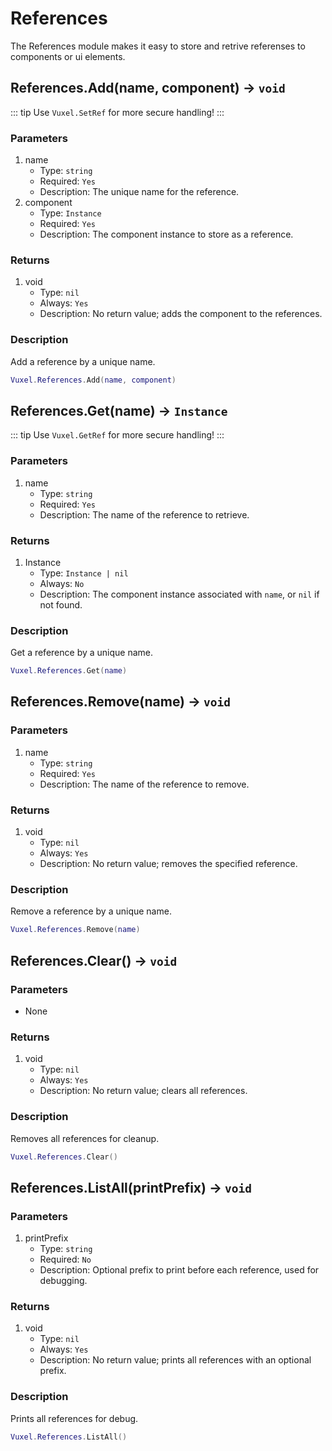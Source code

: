 # References

The References module makes it easy to store and retrive referenses to components or ui elements.

## References.Add(name, component) -> `void`

::: tip
Use `Vuxel.SetRef` for more secure handling!
:::

### Parameters
1. name
    - Type: `string`
    - Required: `Yes`
    - Description: The unique name for the reference.
2. component
    - Type: `Instance`
    - Required: `Yes`
    - Description: The component instance to store as a reference.

### Returns
1. void
    - Type: `nil`
    - Always: `Yes`
    - Description: No return value; adds the component to the references.

### Description

Add a reference by a unique name.

```lua
Vuxel.References.Add(name, component)
```

## References.Get(name) -> `Instance`

::: tip
Use `Vuxel.GetRef` for more secure handling!
:::

### Parameters
1. name
    - Type: `string`
    - Required: `Yes`
    - Description: The name of the reference to retrieve.

### Returns
1. Instance
    - Type: `Instance | nil`
    - Always: `No`
    - Description: The component instance associated with `name`, or `nil` if not found.

### Description

Get a reference by a unique name.

```lua
Vuxel.References.Get(name)
```

## References.Remove(name) -> `void`

### Parameters
1. name
    - Type: `string`
    - Required: `Yes`
    - Description: The name of the reference to remove.

### Returns
1. void
    - Type: `nil`
    - Always: `Yes`
    - Description: No return value; removes the specified reference.

### Description

Remove a reference by a unique name.

```lua
Vuxel.References.Remove(name)
```

## References.Clear() -> `void`

### Parameters
- None

### Returns
1. void
    - Type: `nil`
    - Always: `Yes`
    - Description: No return value; clears all references.

### Description

Removes all references for cleanup.

```lua
Vuxel.References.Clear()
```

## References.ListAll(printPrefix) -> `void`

### Parameters
1. printPrefix
    - Type: `string`
    - Required: `No`
    - Description: Optional prefix to print before each reference, used for debugging.

### Returns
1. void
    - Type: `nil`
    - Always: `Yes`
    - Description: No return value; prints all references with an optional prefix.

### Description

Prints all references for debug.

```lua
Vuxel.References.ListAll()
```